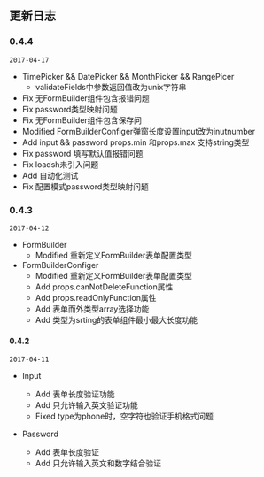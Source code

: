 ## 更新日志

### 0.4.4

`2017-04-17`

- TimePicker && DatePicker && MonthPicker && RangePicer
  - validateFields中参数返回值改为unix字符串
- Fix 无FormBuilder组件包含报错问题
- Fix password类型映射问题
- Fix 无FormBuilder组件包含保存问
- Modified FormBuilderConfiger弹窗长度设置input改为inutnumber
- Add input && password props.min 和props.max 支持string类型
- Fix password 填写默认值报错问题
- Fix loadsh未引入问题
- Add 自动化测试
- Fix 配置模式password类型映射问题

### 0.4.3

`2017-04-12`

- FormBuilder
  -  Modified 重新定义FormBuilder表单配置类型
- FormBuilderConfiger
  - Modified 重新定义FormBuilder表单配置类型
  - Add props.canNotDeleteFunction属性
  - Add props.readOnlyFunction属性
  - Add 表单而外类型array选择功能
  - Add 类型为srting的表单组件最小最大长度功能

#### 0.4.2

`2017-04-11`

- Input

  - Add 表单长度验证功能
  - Add 只允许输入英文验证功能
  - Fixed type为phone时，空字符也验证手机格式问题

- Password

  - Add 表单长度验证
  - Add 只允许输入英文和数字结合验证

  ​